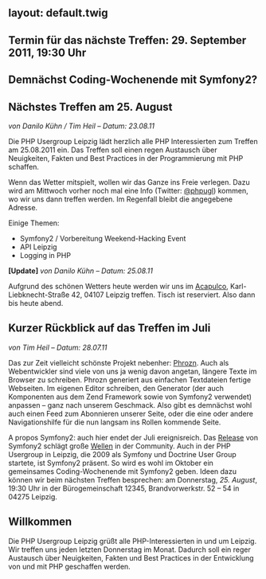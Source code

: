 layout: default.twig
---

## Termin für das nächste Treffen: 29. September 2011, 19:30 Uhr

## Demnächst Coding-Wochenende mit Symfony2?

## Nächstes Treffen am 25. August

*von Danilo Kühn / Tim Heil – Datum: 23.08.11*

Die PHP Usergroup Leipzig lädt herzlich alle PHP Interessierten zum Treffen am 25.08.2011 ein. Das Treffen soll einen regen Austausch über Neuigkeiten, Fakten und Best Practices in der Programmierung mit PHP schaffen.

Wenn das Wetter mitspielt, wollen wir das Ganze ins Freie verlegen. Dazu wird am Mittwoch vorher noch mal eine Info (Twitter: [@phpugl]) kommen, wo wir uns dann treffen werden. Im Regenfall bleibt die angegebene Adresse.

Einige Themen:

* Symfony2 / Vorbereitung Weekend-Hacking Event
* API Leipzig
* Logging in PHP

[@phpugl]: http://www.twitter.com/phpugl

**[Update]** *von Danilo Kühn – Datum: 25.08.11*

Aufgrund des schönen Wetters heute werden wir uns im [Acapulco], Karl-Liebknecht-Straße 42, 04107 Leipzig treffen. Tisch ist reserviert. Also dann bis heute abend.

[Acapulco]: http://g.co/maps/58vm


## Kurzer Rückblick auf das Treffen im Juli

*von Tim Heil – Datum: 28.07.11*

Das zur Zeit vielleicht schönste Projekt nebenher: [Phrozn]. Auch als Webentwickler sind viele von uns ja wenig davon angetan, längere Texte im Browser zu schreiben. Phrozn generiert aus einfachen Textdateien fertige Webseiten. Im eigenen Editor schreiben, den Generator (der auch Komponenten aus dem Zend Framework sowie von Symfony2 verwendet) anpassen – ganz nach unserem Geschmack. Also gibt es demnächst wohl auch einen Feed zum Abonnieren unserer Seite, oder die eine oder andere Navigationshilfe für die nun langsam ins Rollen kommende Seite.

A propos Symfony2: auch hier endet der Juli ereignisreich. Das [Release] von Symfony2 schlägt große [Wellen] in der Community. Auch in der PHP Usergroup in Leipzig, die 2009 als Symfony und Doctrine User Group startete, ist Symfony2 präsent. So wird es wohl im Oktober ein gemeinsames Coding-Wochenende mit Symfony2 geben. Ideen dazu können wir beim nächsten Treffen besprechen: am Donnerstag, *25. August*, 19:30 Uhr in der Bürogemeinschaft 12345, Brandvorwerkstr. 52 – 54 in 04275 Leipzig.

[Phrozn]: http://www.phrozn.info/
[Release]: http://symfony.com/blog/symfony-2-0
[Wellen]: http://symfony.com/blog/symfony2-launch-parties

## Willkommen

Die PHP Usergroup Leipzig grüßt alle PHP-Interessierten in und um Leipzig. Wir treffen uns jeden letzten Donnerstag im Monat.
Dadurch soll ein reger Austausch über Neuigkeiten, Fakten und Best Practices in der Entwicklung von und mit PHP geschaffen werden.
